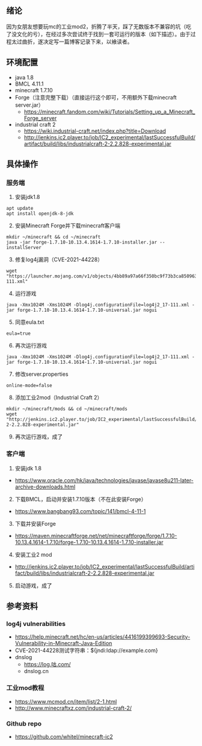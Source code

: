 绪论
-----
因为女朋友想要玩mc的工业mod2，折腾了半天，踩了无数版本不兼容的坑（吃了没文化的亏），在经过多次尝试终于找到一套可运行的版本（如下描述）。由于过程太过曲折，遂决定写一篇博客记录下来，以飨读者。

环境配置
-----
+ java 1.8
+ BMCL 4.11.1
+ minecraft 1.7.10
+ Forge（注意完整下载）（直接运行这个即可，不用额外下载minecraft server.jar）
	+ https://minecraft.fandom.com/wiki/Tutorials/Setting_up_a_Minecraft_Forge_server
+ industrial craft 2
	+ https://wiki.industrial-craft.net/index.php?title=Download
	+ http://jenkins.ic2.player.to/job/IC2_experimental/lastSuccessfulBuild/artifact/build/libs/industrialcraft-2-2.2.828-experimental.jar

具体操作
-----
### 服务端
1. 安装jdk1.8
```
apt update
apt install openjdk-8-jdk
```

2. 安装Minecraft Forge并下载minecraft客户端
```
mkdir ~/minecraft && cd ~/minecraft
java -jar forge-1.7.10-10.13.4.1614-1.7.10-installer.jar --installServer
```

3. 修复log4j漏洞（CVE-2021-44228）
```
wget "https://launcher.mojang.com/v1/objects/4bb89a97a66f350bc9f73b3ca8509632682aea2e/log4j2_17-111.xml"
```

4. 运行游戏
```
java -Xmx1024M -Xms1024M -Dlog4j.configurationFile=log4j2_17-111.xml -jar forge-1.7.10-10.13.4.1614-1.7.10-universal.jar nogui
```

5. 同意eula.txt
```
eula=true
```

6. 再次运行游戏
```
java -Xmx1024M -Xms1024M -Dlog4j.configurationFile=log4j2_17-111.xml -jar forge-1.7.10-10.13.4.1614-1.7.10-universal.jar nogui
```

7. 修改server.properties
```
online-mode=false
```

8. 添加工业2mod（Industrial Craft 2）
```
mkdir ~/minecraft/mods && cd ~/minecraft/mods
wget "http://jenkins.ic2.player.to/job/IC2_experimental/lastSuccessfulBuild/artifact/build/libs/industrialcraft-2-2.2.828-experimental.jar"
```

9. 再次运行游戏，成了

### 客户端
1. 安装jdk 1.8
+ https://www.oracle.com/hk/java/technologies/javase/javase8u211-later-archive-downloads.html

2. 下载BMCL，启动并安装1.7.10版本（不在此安装Forge）
+ https://www.bangbang93.com/topic/141/bmcl-4-11-1

3. 下载并安装Forge
+ https://maven.minecraftforge.net/net/minecraftforge/forge/1.7.10-10.13.4.1614-1.7.10/forge-1.7.10-10.13.4.1614-1.7.10-installer.jar

4. 安装工业2 mod
+ http://jenkins.ic2.player.to/job/IC2_experimental/lastSuccessfulBuild/artifact/build/libs/industrialcraft-2-2.2.828-experimental.jar

5. 启动游戏，成了

参考资料
-----
### log4j vulnerabilities
+ https://help.minecraft.net/hc/en-us/articles/4416199399693-Security-Vulnerability-in-Minecraft-Java-Edition
+ CVE-2021-44228测试字符串：${jndi:ldap://example.com}
+ dnslog
	+ https://log.咕.com/
	+ dnslog.cn

### 工业mod教程
+ https://www.mcmod.cn/item/list/2-1.html
+ http://www.minecraftxz.com/industrial-craft-2/

### Github repo
+ https://github.com/whitel/minecraft-ic2
